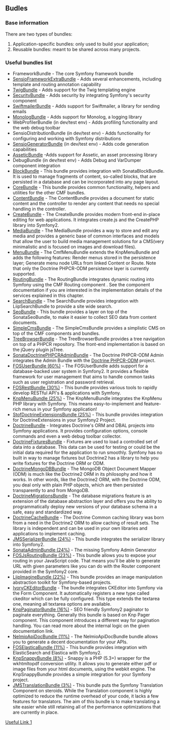 ## Budles
### Base information

There are two types of bundles:
1. Application-specific bundles: only used to build your application;
2. Reusable bundles: meant to be shared across many projects.


### Useful bundles list
* FrameworkBundle - The core Symfony framework bundle
* [SensioFrameworkExtraBundle](https://symfony.com/doc/current/bundles/SensioFrameworkExtraBundle/index.html) - Adds several enhancements, including template and routing annotation capability
* [TwigBundle](https://symfony.com/doc/3.0/book/templating.html) - Adds support for the Twig templating engine
* [SecurityBundle](https://symfony.com/doc/3.0/book/security.html) - Adds security by integrating Symfony's security component
* [SwiftmailerBundle](https://symfony.com/doc/2.8/email.html) - Adds support for Swiftmailer, a library for sending emails
* [MonologBundle](https://symfony.com/doc/2.6/cookbook/logging/monolog.html) - Adds support for Monolog, a logging library
* WebProfilerBundle (in dev/test env) - Adds profiling functionality and the web debug toolbar
* SensioDistributionBundle (in dev/test env) - Adds functionality for configuring and working with Symfony distributions
* [SensioGeneratorBundle](https://symfony.com/doc/3.0/bundles/SensioGeneratorBundle/index.html) (in dev/test env) - Adds code generation capabilities
* [AsseticBundle](http://symfony.com/doc/2.7/assetic/asset_management.html) -Adds support for Assetic, an asset processing library
* DebugBundle (in dev/test env) - Adds Debug and VarDumper component integration
* [BlockBundle](http://symfony.com/doc/master/cmf/bundles/block/introduction.html) - This bundle provides integration with SonataBlockBundle. It is used to manage fragments of content, so-called blocks, that are persisted in a database and can be incorporated into any page layout.
* [CoreBundle](http://symfony.com/doc/master/cmf/bundles/core/introduction.html) - This bundle provides common functionality, helpers and utilities for the other CMF bundles.
* [ContentBundle](http://symfony.com/doc/master/cmf/bundles/content/introduction.html) - The ContentBundle provides a document for static content and the controller to render any content that needs no special handling in the controller.
* [CreateBundle](http://symfony.com/doc/master/cmf/bundles/create/introduction.html) - The CreateBundle provides modern front-end in-place editing for web applications. It integrates create.js and the CreatePHP library into Symfony2.
* [MediaBundle](http://symfony.com/doc/master/cmf/bundles/media/introduction.html) - The MediaBundle provides a way to store and edit any media and provides a generic base of common interfaces and models that allow the user to build media management solutions for a CMS(very minimalistic and is focused on images and download files).
* [MenuBundle](http://symfony.com/doc/master/cmf/bundles/menu/introduction.html) - The CmfMenuBundle extends the KnpMenuBundle and adds the following features: Render menus stored in the persistence layer; Generate menu node URLs from linked Content or Route. Note that only the Doctrine PHPCR-ODM persistence layer is currently supported.
* [RoutingBundle](http://symfony.com/doc/master/cmf/bundles/routing/introduction.html) - The RoutingBundle integrates dynamic routing into Symfony using the CMF Routing component . See the component documentation if you are interested in the implementation details of the services explained in this chapter.
* [SearchBundle](http://symfony.com/doc/master/cmf/bundles/search/introduction.html) - The SearchBundle provides integration with LiipSearchBundle to provide a site wide search.
* [SeoBundle](http://symfony.com/doc/master/cmf/bundles/seo/introduction.html) - This bundle provides a layer on top of the SonataSeoBundle, to make it easier to collect SEO data from content documents.
* [SimpleCmsBundle](http://symfony.com/doc/master/cmf/bundles/simple_cms/introduction.html) - The SimpleCmsBundle provides a simplistic CMS on top of the CMF components and bundles.
* [TreeBrowserBundle](http://symfony.com/doc/master/cmf/bundles/tree_browser/introduction.html) - The TreeBrowserBundle provides a tree navigation on top of a PHPCR repository. The front-end implementation is based on the jQuery plugin jsTree.
* [SonataDoctrinePHPCRAdminBundle]() - The Doctrine PHPCR-ODM Admin integrates the Admin Bundle with the [Doctrine PHPCR-ODM](http://symfony.com/doc/master/cmf/bundles/phpcr_odm/introduction.html) project.
* [FOSUserBundle (60%)](https://github.com/FriendsOfSymfony/FOSUserBundle) - The FOSUserBundle adds support for a database-backed user system in Symfony2. It provides a flexible framework for user management that aims to handle common tasks such as user registration and password retrieval.
* [FOSRestBundle (30%)](https://github.com/FriendsOfSymfony/FOSRestBundle) - This bundle provides various tools to rapidly develop RESTful API's & applications with Symfony.
* [KnpMenuBundle (25%)](https://github.com/KnpLabs/KnpMenuBundle) - The KnpMenuBundle integrates the KnpMenu PHP library with Symfony. This means easy-to-implement and feature-rich menus in your Symfony application!
* [StofDoctrineExtensionsBundle (25%)](https://github.com/stof/StofDoctrineExtensionsBundle) - This bundle provides integration for DoctrineExtensions in your Symfony2 Project.
* [DoctrineBundle](https://symfony.com/doc/current/bundles/DoctrineBundle/index.html) - Integrates Doctrine's ORM and DBAL projects into Symfony applications. It provides configuration options, console commands and even a web debug toolbar collector.
* [DoctrineFixturesBundle](https://symfony.com/doc/current/bundles/DoctrineFixturesBundle/index.html) - Fixtures are used to load a controlled set of data into a database. This data can be used for testing or could be the initial data required for the application to run smoothly. Symfony has no built in way to manage fixtures but Doctrine2 has a library to help you write fixtures for the Doctrine ORM or ODM.
* [DoctrineMongoDBBundle](https://symfony.com/doc/current/bundles/DoctrineMongoDBBundle/index.html) - The MongoDB Object Document Mapper (ODM) is much like the Doctrine2 ORM in its philosophy and how it works. In other words, like the Doctrine2 ORM, with the Doctrine ODM, you deal only with plain PHP objects, which are then persisted transparently to and from MongoDB.
* [DoctrineMigrationsBundle](https://symfony.com/doc/current/bundles/DoctrineMigrationsBundle/index.html) - The database migrations feature is an extension of the database abstraction layer and offers you the ability to programmatically deploy new versions of your database schema in a safe, easy and standardized way.
* [DoctrineCacheBundle](https://symfony.com/doc/current/bundles/DoctrineCacheBundle/index.html) - The Doctrine Common caching library was born from a need in the Doctrine2 ORM to allow caching of result sets. The library is independent and can be used in your own libraries and applications to implement caching.
* [JMSSerializerBundle (24%)](https://github.com/schmittjoh/JMSSerializerBundle) - This bundle integrates the serializer library into Symfony2.
* [SonataAdminBundle (24%)](https://github.com/sonata-project/SonataAdminBundle) - The missing Symfony Admin Generator
* [FOSJsRoutingBundle (23%)](https://github.com/FriendsOfSymfony/FOSJsRoutingBundle) - This bundle allows you to expose your routing in your JavaScript code. That means you'll be able to generate URL with given parameters like you can do with the Router component provided in the Symfony2 core.
* [LiipImagineBundle (22%)](https://github.com/liip/LiipImagineBundle) - This bundle provides an image manipulation abstraction toolkit for Symfony-based projects.
* [IvoryCKEditorBundle](https://symfony.com/doc/current/bundles/IvoryCKEditorBundle/index.html) - The bundle integrates CKEditor into Symfony via the Form Component. It automatically registers a new type called ckeditor which can be fully configured. This type extends the textarea one, meaning all textarea options are available.
* [KnpPaginatorBundle (16%)](https://github.com/KnpLabs/KnpPaginatorBundle) - SEO friendly Symfony2 paginator to paginate everything. Generally this bundle is based on Knp Pager component. This component introduces a different way for pagination handling. You can read more about the internal logic on the given documentation link.
* [NelmioApiDocBundle (11%)](https://github.com/nelmio/NelmioApiDocBundle) - The NelmioApiDocBundle bundle allows you to generate a decent documentation for your APIs.
* [FOSElasticaBundle (11%)](https://github.com/FriendsOfSymfony/FOSElasticaBundle) - This bundle provides integration with ElasticSearch and Elastica with Symfony2.
* [KnpSnappyBundle (8%)](https://github.com/KnpLabs/KnpSnappyBundle) - Snappy is a PHP (5.3+) wrapper for the wkhtmltopdf conversion utility. It allows you to generate either pdf or image files from your html documents, using the webkit engine. The KnpSnappyBundle provides a simple integration for your Symfony project.
* [JMSTranslationBundle (3%)](https://github.com/schmittjoh/JMSTranslationBundle) - This bundle puts the Symfony Translation Component on steroids. While the Translation component is highly optimized to reduce the runtime overhead of your code, it lacks a few features for translators. The aim of this bundle is to make translating a site easier while still retaining all of the performance optimizations that are currently in place.


[Useful Link 1](https://github.com/sitepoint/awesome-symfony)
